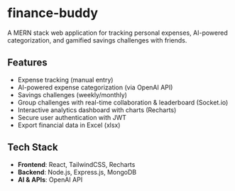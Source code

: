 # finance-buddy

A MERN stack web application for tracking personal expenses, AI-powered categorization, and gamified savings challenges with friends.

## Features
- Expense tracking (manual entry)
- AI-powered expense categorization (via OpenAI API)
- Savings challenges (weekly/monthly)
- Group challenges with real-time collaboration & leaderboard (Socket.io)
- Interactive analytics dashboard with charts (Recharts)
- Secure user authentication with JWT
- Export financial data in Excel (xlsx)

## Tech Stack
- **Frontend**: React, TailwindCSS, Recharts
- **Backend**: Node.js, Express.js, MongoDB
- **AI & APIs**: OpenAI API


